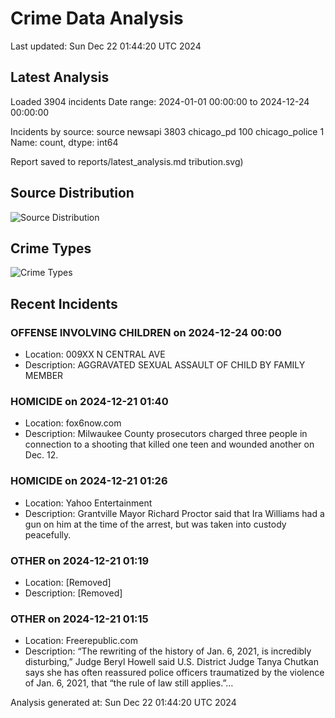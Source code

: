 # Crime Data Analysis
Last updated: Sun Dec 22 01:44:20 UTC 2024

## Latest Analysis

Loaded 3904 incidents
Date range: 2024-01-01 00:00:00 to 2024-12-24 00:00:00

Incidents by source:
source
newsapi           3803
chicago_pd         100
chicago_police       1
Name: count, dtype: int64

Report saved to reports/latest_analysis.md
tribution.svg)

## Source Distribution
![Source Distribution](images/source_distribution.svg)

## Crime Types
![Crime Types](images/crime_types.svg)

## Recent Incidents

### OFFENSE INVOLVING CHILDREN on 2024-12-24 00:00
- Location: 009XX N CENTRAL AVE
- Description: AGGRAVATED SEXUAL ASSAULT OF CHILD BY FAMILY MEMBER


### HOMICIDE on 2024-12-21 01:40
- Location: fox6now.com
- Description: Milwaukee County prosecutors charged three people in connection to a shooting that killed one teen and wounded another on Dec. 12.


### HOMICIDE on 2024-12-21 01:26
- Location: Yahoo Entertainment
- Description: Grantville Mayor Richard Proctor said that Ira Williams had a gun on him at the time of the arrest, but was taken into custody peacefully.


### OTHER on 2024-12-21 01:19
- Location: [Removed]
- Description: [Removed]


### OTHER on 2024-12-21 01:15
- Location: Freerepublic.com
- Description: “The rewriting of the history of Jan. 6, 2021, is incredibly disturbing,” Judge Beryl Howell said U.S. District Judge Tanya Chutkan says she has often reassured police officers traumatized by the violence of Jan. 6, 2021, that “the rule of law still applies.”…

Analysis generated at: Sun Dec 22 01:44:20 UTC 2024
